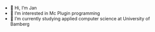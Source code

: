- 👋 Hi, I’m Jan
- 👀 I’m interested in Mc Plugin programming
- 🌱 I’m currently studying applied computer science at University of Bamberg

<!---
Jan222333444/Jan222333444 is a ✨ special ✨ repository because its `README.md` (this file) appears on your GitHub profile.
You can click the Preview link to take a look at your changes.
--->
